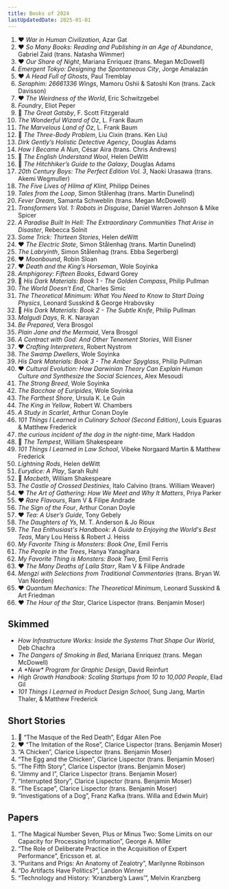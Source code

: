 ```yaml
---
title: Books of 2024
lastUpdatedDate: 2025-01-01
---
```


1. ❤️ _War in Human Civilization_, Azar Gat
2. ❤️ _So Many Books: Reading and Publishing in an Age of Abundance_, Gabriel Zaid (trans. Natasha Wimmer)
3. ❤️ _Our Share of Night_, Mariana Enriquez (trans. Megan McDowell)
4. _Emergent Tokyo: Designing the Spontaneous City_, Jorge Amalazán
5. ❤️ _A Head Full of Ghosts_, Paul Tremblay
6. _Seraphim: 26661336 Wings_, Mamoru Oshii & Satoshi Kon (trans. Zack Davisson)
7. ❤️ _The Weirdness of the World_, Eric Schwitzgebel
8. _Foundry_, Eliot Peper
9. 🔁 _The Great Gatsby_, F. Scott Fitzgerald
10. _The Wonderful Wizard of Oz_, L. Frank Baum
11. _The Marvelous Land of Oz_, L. Frank Baum
12. 🔁 _The Three-Body Problem_, Liu Cixin (trans. Ken Liu)
13. _Dirk Gently’s Holistic Detective Agency_, Douglas Adams
14. _How I Became A Nun_, César Aira (trans. Chris Andrews)
15. 🔁 _The English Understand Wool_, Helen DeWitt
16. 🔁 _The Hitchhiker’s Guide to the Galaxy_, Douglas Adams
17. _20th Century Boys: The Perfect Edition Vol. 3_, Naoki Urasawa (trans. Akemi Wegmuller)
18. _The Five Lives of Hilma af Klint_, Philipp Deines
19. _Tales from the Loop_, Simon Stålenhag (trans. Martin Dunelind)
20. _Fever Dream_, Samanta Schweblin (trans. Megan McDowell)
21. _Transformers Vol. 1: Robots in Disguise_, Daniel Warren Johnson & Mike Spicer
22. _A Paradise Built In Hell: The Extraordinary Communities That Arise in Disaster_, Rebecca Solnit
23. _Some Trick: Thirteen Stories_, Helen deWitt
24. ❤️ _The Electric State_, Simon Stålenhag (trans. Martin Dunelind)
25. _The Labryinth_, Simon Stålenhag (trans. Ebba Segerberg)
26. ❤️ _Moonbound_, Robin Sloan
27. ❤️ _Death and the King’s Horseman_, Wole Soyinka
28. _Amphigorey: Fifteen Books_, Edward Gorey
29. 🔁 _His Dark Materials: Book 1 - The Golden Compass_, Philip Pullman
30. _The World Doesn’t End_, Charles Simic
31. _The Theoretical Minimum: What You Need to Know to Start Doing Physics_, Leonard Susskind & George Hrabovsky
32. 🔁 _His Dark Materials: Book 2 - The Subtle Knife_, Philip Pullman
33. _Malgudi Days_, R. K. Narayan
34. _Be Prepared_, Vera Brosgol
35. _Plain Jane and the Mermaid_, Vera Brosgol
36. _A Contract with God: And Other Tenement Stories_, Will Eisner
37. ❤️ _Crafting Interpreters_, Robert Nystrom
38. _The Swamp Dwellers_, Wole Soyinka
39. _His Dark Materials: Book 3 - The Amber Spyglass_, Philip Pullman
40. ❤️ _Cultural Evolution: How Darwinian Theory Can Explain Human Culture and Synthesize the Social Sciences_, Alex Mesoudi
41. _The Strong Breed_, Wole Soyinka
42. _The Bacchae of Euripides_, Wole Soyinka
43. _The Farthest Shore_, Ursula K. Le Guin
44. _The King in Yellow_, Robert W. Chambers
45. _A Study in Scarlet_, Arthur Conan Doyle
46. _101 Things I Learned in Culinary School (Second Edition)_, Louis Eguaras & Matthew Frederick
47. _the curious incident of the dog in the night-time_, Mark Haddon
48. 🔁 _The Tempest_, William Shakespeare
49. _101 Things I Learned in Law School_, Vibeke Norgaard Martin & Matthew Frederick
50. _Lightning Rods_, Helen deWitt
51. _Eurydice: A Play_, Sarah Ruhl
52. 🔁 _Macbeth_, William Shakespeare
53. _The Castle of Crossed Destinies_, Italo Calvino (trans. William Weaver)
54. ❤️ _The Art of Gathering: How We Meet and Why It Matters_, Priya Parker
55. ❤️ _Rare Flavours_, Ram V & Filipe Andrade
56. _The Sign of the Four_, Arthur Conan Doyle
57. ❤️ _Tea: A User’s Guide_, Tony Gebely
58. _The Daughters of Ys_, M. T. Anderson & Jo Rioux
59. _The Tea Enthusiast's Handbook: A Guide to Enjoying the World's Best Teas_, Mary Lou Heiss & Robert J. Heiss
60. _My Favorite Thing is Monsters: Book One_, Emil Ferris
61. _The People in the Trees_, Hanya Yanagihara
62. _My Favorite Thing is Monsters: Book Two_, Emil Ferris
63. ❤️ _The Many Deaths of Laila Starr_, Ram V & Filipe Andrade
64. _Mengzi with Selections from Traditional Commentaries_ (trans. Bryan W. Van Norden)
65. ❤️ _Quantum Mechanics: The Theoretical Minimum_, Leonard Susskind & Art Friedman
66. ❤️ _The Hour of the Star_, Clarice Lispector (trans. Benjamin Moser)

## Skimmed

- _How Infrastructure Works: Inside the Systems That Shape Our World_, Deb Chachra
- _The Dangers of Smoking in Bed_, Mariana Enriquez (trans. Megan McDowell)
- _A \*New\* Program for Graphic Design_, David Reinfurt
- _High Growth Handbook: Scaling Startups from 10 to 10,000 People_, Elad Gil
- _101 Things I Learned in Product Design School_, Sung Jang, Martin Thaler, & Matthew Frederick

## Short Stories

1. 🔁 “The Masque of the Red Death”, Edgar Allen Poe
2. ❤️ “The Imitation of the Rose”, Clarice Lispector (trans. Benjamin Moser)
3. “A Chicken”, Clarice Lispector (trans. Benjamin Moser)
4. “The Egg and the Chicken”, Clarice Lispector (trans. Benjamin Moser)
5. “The Fifth Story”, Clarice Lispector (trans. Benjamin Moser)
6. “Jimmy and I”, Clarice Lispector (trans. Benjamin Moser)
7. “Interrupted Story”, Clarice Lispector (trans. Benjamin Moser)
8. “The Escape”, Clarice Lispector (trans. Benjamin Moser)
9. “Investigations of a Dog”, Franz Kafka (trans. Willa and Edwin Muir)

## Papers

1. “The Magical Number Seven, Plus or Minus Two: Some Limits on our Capacity for Processing Information”, George A. Miller
2. “The Role of Deliberate Practice in the Acquisition of Expert Performance”, Ericsson et. al.
3. “Puritans and Prigs: An Anatomy of Zealotry”, Marilynne Robinson
4. “Do Artifacts Have Politics?”, Landon Winner
5. “Technology and History: ‘Kranzberg’s Laws’”, Melvin Kranzberg